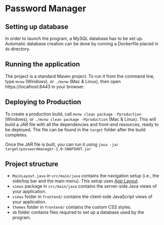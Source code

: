# Password Manager

## Setting up database

In order to launch the program, a MySQL database has to be set up. Automatic database creation
can be done by running a Dockerfile placed in `db` directory.

## Running the application

The project is a standard Maven project. To run it from the command line,
type `mvnw` (Windows), or `./mvnw` (Mac & Linux), then open
https://localhost:8443 in your browser.

## Deploying to Production

To create a production build, call `mvnw clean package -Pproduction` (Windows),
or `./mvnw clean package -Pproduction` (Mac & Linux).
This will build a JAR file with all the dependencies and front-end resources,
ready to be deployed. The file can be found in the `target` folder after the build completes.

Once the JAR file is built, you can run it using
`java -jar target/passwordmanager-1.0-SNAPSHOT.jar`

## Project structure

- `MainLayout.java` in `src/main/java` contains the navigation setup (i.e., the
  side/top bar and the main menu). This setup uses
  [App Layout](https://vaadin.com/components/vaadin-app-layout).
- `views` package in `src/main/java` contains the server-side Java views of your application.
- `views` folder in `frontend/` contains the client-side JavaScript views of your application.
- `themes` folder in `frontend/` contains the custom CSS styles.
- `db` folder contains files required to set up a database used by the program.